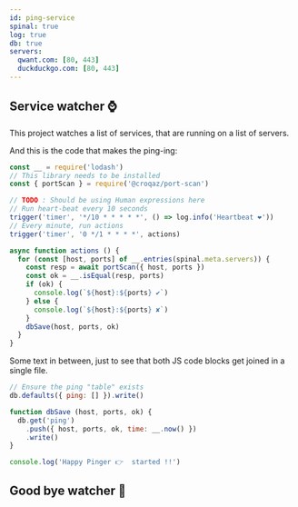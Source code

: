 ```yaml
---
id: ping-service
spinal: true
log: true
db: true
servers:
  qwant.com: [80, 443]
  duckduckgo.com: [80, 443]
---
```


## Service watcher ⌚️

This project watches a list of services, that are running on a list of servers.

And this is the code that makes the ping-ing:

```js
const __ = require('lodash')
// This library needs to be installed
const { portScan } = require('@croqaz/port-scan')

// TODO : Should be using Human expressions here
// Run heart-beat every 10 seconds
trigger('timer', '*/10 * * * * *', () => log.info('Heartbeat ❤'))
// Every minute, run actions
trigger('timer', '0 */1 * * * *', actions)

async function actions () {
  for (const [host, ports] of __.entries(spinal.meta.servers)) {
    const resp = await portScan({ host, ports })
    const ok = __.isEqual(resp, ports)
    if (ok) {
      console.log(`${host}:${ports} ✔︎`)
    } else {
      console.log(`${host}:${ports} ✘`)
    }
    dbSave(host, ports, ok)
  }
}
```

Some text in between, just to see that both JS code blocks get joined in a single file.

```js
// Ensure the ping "table" exists
db.defaults({ ping: [] }).write()

function dbSave (host, ports, ok) {
  db.get('ping')
    .push({ host, ports, ok, time: __.now() })
    .write()
}

console.log('Happy Pinger 👉  started !!')
```

## Good bye watcher 🛌
